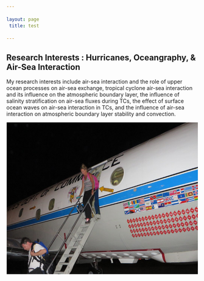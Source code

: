```yaml
---

layout: page
 title: test
 
---
```


## Research Interests : Hurricanes, Oceangraphy, & Air-Sea Interaction

My research interests include air-sea interaction and the role of upper ocean processes on air-sea exchange, tropical cyclone air-sea interaction and its influence on the atmospheric boundary layer, the influence of salinity stratification on air-sea fluxes during TCs, the effect of surface ocean waves on air-sea interaction in TCs, and the influence of air-sea interaction on atmospheric boundary layer stability and convection.


  
  <img src="img/airplane.png" width="600" height="400"> 


